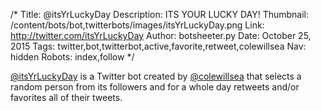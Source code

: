 /*
Title: @itsYrLuckyDay
Description: ITS YOUR LUCKY DAY!
Thumbnail: /content/bots/bot,twitterbots/images/itsYrLuckyDay.png
Link: http://twitter.com/itsYrLuckyDay
Author: botsheeter.py
Date: October 25, 2015
Tags: twitter,bot,twitterbot,active,favorite,retweet,colewillsea
Nav: hidden
Robots: index,follow
*/

[@itsYrLuckyDay](https://twitter.com/itsYrLuckyDay) is a Twitter bot created by [@colewillsea](https://twitter.com/colewillsea) that selects a random person from its followers and for a whole day retweets and/or favorites all of their tweets.
